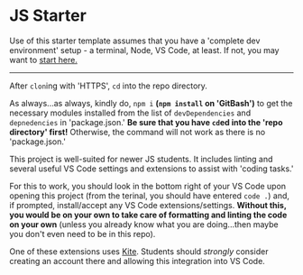 # JS Starter

Use of this starter template assumes that you have a 'complete dev environment' setup - a terminal, Node, VS Code, at least. If not, you may want to [start here.](https://www.notion.so/codefinity/Setting-up-a-Local-Dev-Environment-for-JS-02a4e9f4a30043d3a8e7d109be3448f4)

---

After `clon`ing with 'HTTPS', `cd` into the repo directory.

As always...as always, kindly do, `npm i` **(`npm install` on 'GitBash')** to get the necessary modules installed from the list of `devDependencies` and `depnedencies` in 'package.json.' **Be sure that you have `cd`ed into the 'repo directory' first!** Otherwise, the command will not work as there is no 'package.json.'

This project is well-suited for newer JS students. It includes linting and several useful VS Code settings and extensions to assist with 'coding tasks.' 

For this to work, you should look in the bottom right of your VS Code upon opening this project (from the terinal, you should have entered `code .`) and, if prompted, install/accept any VS Code extensions/settings. **Without this, you would be on your own to take care of formatting and linting the code on your own** (unless you already know what you are doing...then maybe you don't even need to be in this repo).

One of these extensions uses [Kite](https://www.kite.com/javascript/). Students should _strongly_ consider creating an account there and allowing this integration into VS Code.
